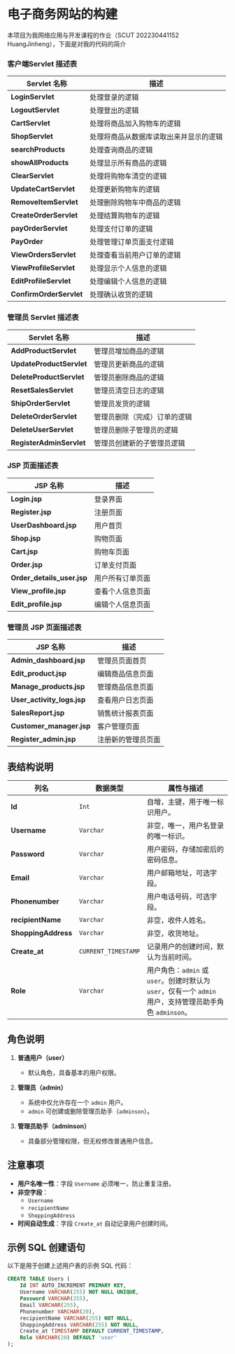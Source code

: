 # 电子商务网站的构建

本项目为我网络应用与开发课程的作业（SCUT 202230441152 HuangJinheng），下面是对我的代码的简介



### 客户端Servlet 描述表

| **Servlet 名称**        | **描述**                                                     |
|-------------------------|-------------------------------------------------------------|
| **LoginServlet**        | 处理登录的逻辑                                               |
| **LogoutServlet**       | 处理登出的逻辑                                               |
| **CartServlet**         | 处理将商品加入购物车的逻辑                                   |
| **ShopServlet**         | 处理将商品从数据库读取出来并显示的逻辑                       |
| **searchProducts**      | 处理查询商品的逻辑                                           |
| **showAllProducts**     | 处理显示所有商品的逻辑                                       |
| **ClearServlet**        | 处理将购物车清空的逻辑                                       |
| **UpdateCartServlet**   | 处理更新购物车的逻辑                                         |
| **RemoveItemServlet**   | 处理删除购物车中商品的逻辑                                   |
| **CreateOrderServlet**  | 处理结算购物车的逻辑                                         |
| **payOrderServlet**     | 处理支付订单的逻辑                                           |
| **PayOrder**            | 处理管理订单页面支付逻辑                                     |
| **ViewOrdersServlet**   | 处理查看当前用户订单的逻辑                                   |
| **ViewProfileServlet**  | 处理显示个人信息的逻辑                                       |
| **EditProfileServlet**  | 处理编辑个人信息的逻辑                                       |
| **ConfirmOrderServlet** | 处理确认收货的逻辑                                           |

### 管理员 Servlet 描述表

| **Servlet 名称**          | **描述**                                                 |
|---------------------------|---------------------------------------------------------|
| **AddProductServlet**      | 管理员增加商品的逻辑                                     |
| **UpdateProductServlet**   | 管理员更新商品的逻辑                                     |
| **DeleteProductServlet**   | 管理员删除商品的逻辑                                     |
| **ResetSalesServlet**      | 管理员清空日志的逻辑                                     |
| **ShipOrderServlet**       | 管理员发货的逻辑                                         |
| **DeleteOrderServlet**     | 管理员删除（完成）订单的逻辑                             |
| **DeleteUserServlet**      | 管理员删除子管理员的逻辑                                 |
| **RegisterAdminServlet**   | 管理员创建新的子管理员逻辑                               |


### JSP 页面描述表

| **JSP 名称**                   | **描述**                       |
|---------------------------------|-------------------------------|
| **Login.jsp**                   | 登录界面                       |
| **Register.jsp**                | 注册页面                       |
| **UserDashboard.jsp**           | 用户首页                       |
| **Shop.jsp**                    | 购物页面                       |
| **Cart.jsp**                    | 购物车页面                     |
| **Order.jsp**                   | 订单支付页面                   |
| **Order_details_user.jsp**      | 用户所有订单页面               |
| **View_profile.jsp**            | 查看个人信息页面               |
| **Edit_profile.jsp**            | 编辑个人信息页面               |

### 管理员 JSP 页面描述表

| **JSP 名称**                 | **描述**                           |
|-----------------------------|-----------------------------------|
| **Admin_dashboard.jsp**      | 管理员页面首页                     |
| **Edit_product.jsp**         | 编辑商品信息页面                   |
| **Manage_products.jsp**      | 管理商品信息页面                   |
| **User_activity_logs.jsp**   | 查看用户日志页面                   |
| **SalesReport.jsp**          | 销售统计报表页面                   |
| **Customer_manager.jsp**     | 客户管理页面                       |
| **Register_admin.jsp**       | 注册新的管理员页面                 |

## 表结构说明

| 列名              | 数据类型        | 属性与描述                                                                                 |
|-------------------|----------------|------------------------------------------------------------------------------------------|
| **Id**            | `Int`          | 自增，主键，用于唯一标识用户。                                                             |
| **Username**      | `Varchar`      | 非空，唯一，用户名登录的唯一标识。                                                         |
| **Password**      | `Varchar`      | 用户密码，存储加密后的密码信息。                                                           |
| **Email**         | `Varchar`      | 用户邮箱地址，可选字段。                                                                  |
| **Phonenumber**   | `Varchar`      | 用户电话号码，可选字段。                                                                  |
| **recipientName** | `Varchar`      | 非空，收件人姓名。                                                                        |
| **ShoppingAddress** | `Varchar`    | 非空，收货地址。                                                                          |
| **Create_at**     | `CURRENT_TIMESTAMP` | 记录用户的创建时间，默认为当前时间。                                                     |
| **Role**          | `Varchar`      | 用户角色：`admin` 或 `user`。创建时默认为 `user`，仅有一个 `admin` 用户，支持管理员助手角色 `adminson`。|

## 角色说明

1. **普通用户（user）**
   - 默认角色，具备基本的用户权限。

2. **管理员（admin）**
   - 系统中仅允许存在一个 `admin` 用户。
   - `admin` 可创建或删除管理员助手（`adminson`）。

3. **管理员助手（adminson）**
   - 具备部分管理权限，但无权修改普通用户信息。

## 注意事项

- **用户名唯一性**：字段 `Username` 必须唯一，防止重复注册。
- **非空字段**：
  - `Username`
  - `recipientName`
  - `ShoppingAddress`
- **时间自动生成**：字段 `Create_at` 自动记录用户创建时间。

## 示例 SQL 创建语句

以下是用于创建上述用户表的示例 SQL 代码：

```sql
CREATE TABLE Users (
    Id INT AUTO_INCREMENT PRIMARY KEY,
    Username VARCHAR(255) NOT NULL UNIQUE,
    Password VARCHAR(255),
    Email VARCHAR(255),
    Phonenumber VARCHAR(20),
    recipientName VARCHAR(255) NOT NULL,
    ShoppingAddress VARCHAR(255) NOT NULL,
    Create_at TIMESTAMP DEFAULT CURRENT_TIMESTAMP,
    Role VARCHAR(20) DEFAULT 'user'
);

